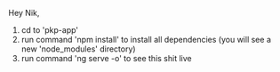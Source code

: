 Hey Nik,

1. cd to 'pkp-app'
2. run command 'npm install' to install all dependencies (you will see a new 'node_modules' directory)
3. run command 'ng serve -o' to see this shit live


